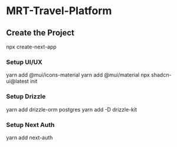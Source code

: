 # MRT-Travel-Platform

## Create the Project
npx create-next-app

### Setup UI/UX
yarn add @mui/icons-material
yarn add @mui/material
npx shadcn-ui@latest init

### Setup Drizzle
yarn add drizzle-orm postgres
yarn add -D drizzle-kit

### Setup Next Auth
yarn add next-auth